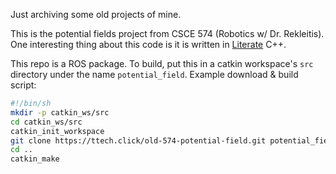Just archiving some old projects of mine.

This is the potential fields project from CSCE 574 (Robotics w/ Dr. Rekleitis).
One interesting thing about this code is it is written in [Literate][] C++.

[Literate]: http://literate.zbyedidia.webfactional.com/

This repo is a ROS package. To build, put this in a catkin workspace's `src`
directory under the name `potential_field`. Example download & build script:

```sh
#!/bin/sh
mkdir -p catkin_ws/src
cd catkin_ws/src
catkin_init_workspace
git clone https://ttech.click/old-574-potential-field.git potential_field
cd ..
catkin_make
```
